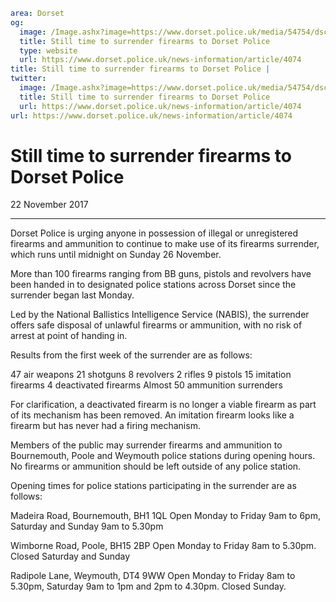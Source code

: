 ```yaml
area: Dorset
og:
  image: /Image.ashx?image=https://www.dorset.police.uk/media/54754/dsc_0013.jpg&amp;amp;width=150
  title: Still time to surrender firearms to Dorset Police
  type: website
  url: https://www.dorset.police.uk/news-information/article/4074
title: Still time to surrender firearms to Dorset Police |
twitter:
  image: /Image.ashx?image=https://www.dorset.police.uk/media/54754/dsc_0013.jpg&amp;amp;width=150
  title: Still time to surrender firearms to Dorset Police
  url: https://www.dorset.police.uk/news-information/article/4074
url: https://www.dorset.police.uk/news-information/article/4074
```

# Still time to surrender firearms to Dorset Police

22 November 2017

* * *

Dorset Police is urging anyone in possession of illegal or unregistered firearms and ammunition to continue to make use of its firearms surrender, which runs until midnight on Sunday 26 November.

More than 100 firearms ranging from BB guns, pistols and revolvers have been handed in to designated police stations across Dorset since the surrender began last Monday.

Led by the National Ballistics Intelligence Service (NABIS), the surrender offers safe disposal of unlawful firearms or ammunition, with no risk of arrest at point of handing in.

Results from the first week of the surrender are as follows:

47 air weapons
21 shotguns
8 revolvers
2 rifles
9 pistols
15 imitation firearms
4 deactivated firearms
Almost 50 ammunition surrenders

For clarification, a deactivated firearm is no longer a viable firearm as part of its mechanism has been removed. An imitation firearm looks like a firearm but has never had a firing mechanism.

Members of the public may surrender firearms and ammunition to Bournemouth, Poole and Weymouth police stations during opening hours. No firearms or ammunition should be left outside of any police station.

Opening times for police stations participating in the surrender are as follows:

Madeira Road, Bournemouth, BH1 1QL
Open Monday to Friday 9am to 6pm, Saturday and Sunday 9am to 5.30pm

Wimborne Road, Poole, BH15 2BP
Open Monday to Friday 8am to 5.30pm. Closed Saturday and Sunday

Radipole Lane, Weymouth, DT4 9WW
Open Monday to Friday 8am to 5.30pm, Saturday 9am to 1pm and 2pm to 4.30pm. Closed Sunday.
